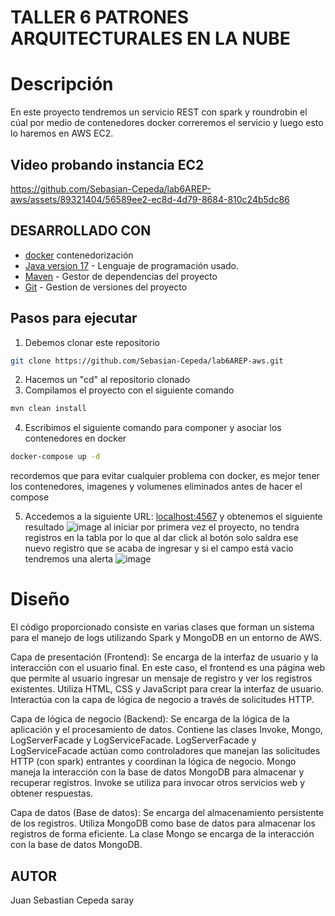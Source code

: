 
# TALLER 6 PATRONES ARQUITECTURALES EN LA NUBE
# Descripción 
En este proyecto tendremos un servicio REST con spark y roundrobin el cúal por medio de contenedores docker correremos el servicio y luego esto lo haremos en AWS EC2.
## Video probando instancia EC2
https://github.com/Sebasian-Cepeda/lab6AREP-aws/assets/89321404/56589ee2-ec8d-4d79-8684-810c24b5dc86

## DESARROLLADO CON
* [docker](https://www.docker.com/products/docker-desktop/) contenedorización 
* [Java version 17](https://www.oracle.com/co/java/technologies/downloads/) - Lenguaje de programación usado.
* [Maven](https://maven.apache.org/download.cgi) - Gestor de dependencias del proyecto
* [Git](https://git-scm.com/downloads) - Gestion de versiones del proyecto

## Pasos para ejecutar
1. Debemos clonar este repositorio
```bash
git clone https://github.com/Sebasian-Cepeda/lab6AREP-aws.git
```
2. Hacemos un "cd" al repositorio clonado
3. Compilamos el proyecto con el siguiente comando
```bash
mvn clean install
```
4. Escribimos el siguiente comando para componer y asociar los contenedores en docker
```bash
docker-compose up -d
```
recordemos que para evitar cualquier problema con docker, es mejor tener los contenedores, imagenes y volumenes eliminados antes de hacer el compose

5. Accedemos a la siguiente URL: [localhost:4567](http://localhost:4567/) y obtenemos el siguiente resultado
   ![image](https://github.com/Sebasian-Cepeda/lab6AREP-aws/assets/89321404/508fb0cd-35d8-4c74-8221-9a0f70211f80)
   al iniciar por primera vez el proyecto, no tendra registros en la tabla por lo que al dar click al botón solo saldra ese nuevo registro que se acaba de ingresar y si el campo está vacio tendremos una alerta
  ![image](https://github.com/Sebasian-Cepeda/lab6AREP-aws/assets/89321404/d414456f-b531-4a1c-a5ca-f6e14a4c9aa3)

# Diseño
 El código proporcionado consiste en varias clases que forman un sistema para el manejo de logs utilizando Spark y MongoDB en un entorno de AWS.
 
Capa de presentación (Frontend):
Se encarga de la interfaz de usuario y la interacción con el usuario final.
En este caso, el frontend es una página web que permite al usuario ingresar un mensaje de registro y ver los registros existentes.
Utiliza HTML, CSS y JavaScript para crear la interfaz de usuario.
Interactúa con la capa de lógica de negocio a través de solicitudes HTTP.

Capa de lógica de negocio (Backend):
Se encarga de la lógica de la aplicación y el procesamiento de datos.
Contiene las clases Invoke, Mongo, LogServerFacade y LogServiceFacade.
LogServerFacade y LogServiceFacade actúan como controladores que manejan las solicitudes HTTP (con spark) entrantes y coordinan la lógica de negocio.
Mongo maneja la interacción con la base de datos MongoDB para almacenar y recuperar registros.
Invoke se utiliza para invocar otros servicios web y obtener respuestas.

Capa de datos (Base de datos):
Se encarga del almacenamiento persistente de los registros.
Utiliza MongoDB como base de datos para almacenar los registros de forma eficiente.
La clase Mongo se encarga de la interacción con la base de datos MongoDB.

## AUTOR
Juan Sebastian Cepeda saray



